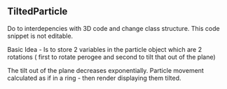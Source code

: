 ## TiltedParticle

Do to interdepencies with 3D code and change class structure. This code snippet is not editable. 

Basic Idea - Is to store 2 variables in the particle object which are 2 rotations ( first to rotate perogee and second to tilt that out of the plane) 

The tilt out of the plane decreases exponentially. Particle movement calculated as if in a ring - then render displaying them tilted.
